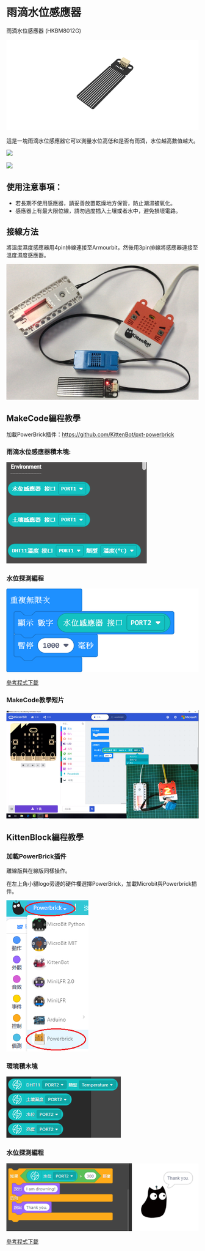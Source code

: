 # 雨滴水位感應器

雨滴水位感應器 (HKBM8012G)

![](./images/03drop.png)

這是一塊雨滴水位感應器它可以測量水位高低和是否有雨滴，水位越高數值越大。

![](./images/IMG_2581.GIF)

![](./images/IMG_2578.GIF)

## 使用注意事項：

- 若長期不使用感應器，請妥善放置乾燥地方保管，防止潮濕被氧化。
- 感應器上有最大限位線，請勿過度插入土壤或者水中，避免損壞電路。

## 接線方法

將溫度濕度感應器用4pin排線連接至Armourbit，然後用3pin排線將感應器連接至溫度濕度感應器。

![](./kbimages/06_03.png)

## MakeCode編程教學

加載PowerBrick插件：https://github.com/KittenBot/pxt-powerbrick

### 雨滴水位感應器積木塊:

![](./images/environmentblocks.png)

### 水位探測編程

![](./images/water.png)

[參考程式下載](www.google.com)

### MakeCode教學短片

[![](./images/envtut.png)](https://www.youtube.com/watch?v=ilXSpFd86DQ)

## KittenBlock編程教學

### 加載PowerBrick插件

離線版與在線版同樣操作。

在左上角小貓logo旁邊的硬件欄選擇PowerBrick，加載Microbit與Powerbrick插件。

![](./kbimages/addextension.png)

### 環境積木塊

![](./kbimages/kbenvblocks.png)

### 水位探測編程

![](./kbimages/kbwaterlevel.png)

[參考程式下載](www.google.com)
